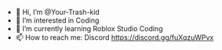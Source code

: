 - 👋 Hi, I’m @Your-Trash-kid
- 👀 I’m interested in Coding
- 🌱 I’m currently learning Roblox Studio Coding
- 📫 How to reach me: Discord https://discord.gg/fuXqzuWPvx

<!---
Your-Trash-kid/Your-Trash-kid is a ✨ special ✨ repository because its `README.md` (this file) appears on your GitHub profile.
You can click the Preview link to take a look at your changes.
--->
